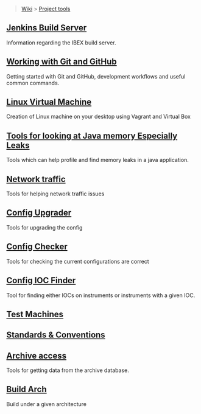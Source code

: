 > [Wiki](Home) > [Project tools](Project-tools)

## [Jenkins Build Server](Jenkins-Build-Server)

Information regarding the IBEX build server.

## [Working with Git and GitHub](Working-with-git-and-github)

Getting started with Git and GitHub, development workflows and useful common commands.

## [Linux Virtual Machine](building-on-linux)

Creation of Linux machine on your desktop using Vagrant and Virtual Box

## [Tools for looking at Java memory Especially Leaks](java-memory-leak-tools)

Tools which can help profile and find memory leaks in a java application.

## [Network traffic](Network-traffic)

Tools for helping network traffic issues

## [Config Upgrader](Config-Upgrader)

Tools for upgrading the config

## [Config Checker](Config-Checker)

Tools for checking the current configurations are correct

## [Config IOC Finder](Config-IOC-Finder)

Tool for finding either IOCs on instruments or instruments with a given IOC.

## [Test Machines](Test-Machines)

## [Standards & Conventions](Standards-&-Conventions)

## [Archive access](Archive-access)

Tools for getting data from the archive database.

## [Build Arch](Build-Arch)

Build under a given architecture
